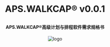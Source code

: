 
<h1 align="center" style="margin: 30px 0 30px; font-weight: bold;">APS.WALKCAP® v0.0.1</h1>
<h4 align="center">APS.WALKCAP®高级计划与排程软件需求规格书</h4>

<p align="center">
	<img alt="logo" src="https://mmbiz.qpic.cn/mmbiz_png/8RQbvDWNxWzwxdwBdZKmnnjKZeIicazcz4Kll4xiarYWmqJhIicWnCrmfFRcslSiaCLib05NJVRb5m9vTDrrdaaIRIA/0?wx_fmt=png">
</p>


